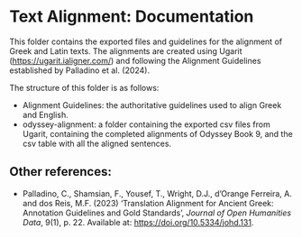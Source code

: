 # Text Alignment: Documentation

This folder contains the exported files and guidelines for the alignment of Greek and Latin texts. The alignments are created using Ugarit (https://ugarit.ialigner.com/) and following the Alignment Guidelines established by Palladino et al. (2024).

The structure of this folder is as follows: 
* Alignment Guidelines: the authoritative guidelines used to align Greek and English.
* odyssey-alignment: a folder containing the exported csv files from Ugarit, containing the completed alignments of Odyssey Book 9, and the csv table with all the aligned sentences. 

## Other references: 
* Palladino, C., Shamsian, F., Yousef, T., Wright, D.J., d’Orange Ferreira, A. and dos Reis, M.F. (2023) ‘Translation Alignment for Ancient Greek: Annotation Guidelines and Gold Standards’, <i>Journal of Open Humanities Data</i>, 9(1), p. 22. Available at: https://doi.org/10.5334/johd.131.

